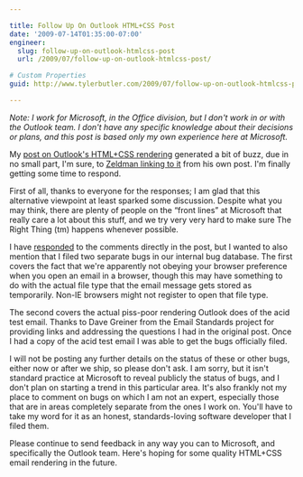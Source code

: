 ```yaml
---

title: Follow Up On Outlook HTML+CSS Post
date: '2009-07-14T01:35:00-07:00'
engineer:
  slug: follow-up-on-outlook-htmlcss-post
  url: /2009/07/follow-up-on-outlook-htmlcss-post/

# Custom Properties
guid: http://www.tylerbutler.com/2009/07/follow-up-on-outlook-htmlcss-post/

---
```


_Note: I work for Microsoft, in the Office division, but I don't work in or
with the Outlook team. I don't have any specific knowledge about their
decisions or plans, and this post is based only my own experience here at
Microsoft._

My [post on Outlook's HTML+CSS rendering][1] generated a bit of buzz, due in
no small part, I'm sure, to [Zeldman linking to it][2] from his own post. I'm
finally getting some time to respond.

First of all, thanks to everyone for the responses; I am glad that this
alternative viewpoint at least sparked some discussion. Despite what you may
think, there are plenty of people on the “front lines” at Microsoft that
really care a lot about this stuff, and we try very very hard to make sure The
Right Thing (tm) happens whenever possible.

I have [responded][3] to the comments directly in the post, but I wanted to
also mention that I filed two separate bugs in our internal bug database. The
first covers the fact that we're apparently not obeying your browser
preference when you open an email in a browser, though this may have something
to do with the actual file type that the email message gets stored as
temporarily. Non-IE browsers might not register to open that file type.

The second covers the actual piss-poor rendering Outlook does of the acid test
email. Thanks to Dave Greiner from the Email Standards project for providing
links and addressing the questions I had in the original post. Once I had a
copy of the acid test email I was able to get the bugs officially filed.

I will not be posting any further details on the status of these or other
bugs, either now or after we ship, so please don't ask. I am sorry, but it
isn't standard practice at Microsoft to reveal publicly the status of bugs,
and I don't plan on starting a trend in this particular area. It's also
frankly not my place to comment on bugs on which I am not an expert,
especially those that are in areas completely separate from the ones I work
on. You'll have to take my word for it as an honest, standards-loving software
developer that I filed them.

Please continue to send feedback in any way you can to Microsoft, and
specifically the Outlook team. Here's hoping for some quality HTML+CSS email
rendering in the future.

   [1]: /2009/06/outlook-email-and-css/
   [2]: http://www.zeldman.com/2009/06/24/sour-outlook/#comment-43712
   [3]: /2009/06/outlook-email-and-css/comment-page-1/#comment-137

